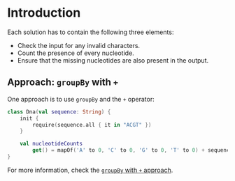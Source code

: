 # Introduction

Each solution has to contain the following three elements:
- Check the input for any invalid characters.
- Count the presence of every nucleotide.
- Ensure that the missing nucleotides are also present in the output.

## Approach: `groupBy` with `+`
One approach is to use `groupBy` and the `+` operator:
```kotlin
class Dna(val sequence: String) {
    init {
        require(sequence.all { it in "ACGT" })
    }

    val nucleotideCounts
        get() = mapOf('A' to 0, 'C' to 0, 'G' to 0, 'T' to 0) + sequence.groupingBy { it }.eachCount()
}
```

For more information, check the [`groupBy` with `+` approach][approach-groupby-plus].

[approach-groupby-plus]: https://exercism.org/tracks/kotlin/exercises/nucleotide-count/approaches/groupby-plus
